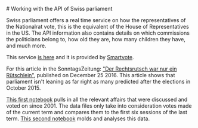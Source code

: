 # Working with the API of Swiss parliament

Swiss parliament offers a real time service on how the representatives of the
Nationalrat vote, this is the equivalent of the House of Representatives in the
US. The API information also contains details on which commissions the
politicians belong to, how old they are, how many children they have, and
much more.

This service [is here](http://ws-old.parlament.ch/) and it is provided by
[Smartvote](http://smartmonitor.ch/).

For this article in the SonntagsZeitung: ["Der Rechtsrutsch war nur ein Rütschlein"](https://github.com/barjacks/parl_api/blob/master/20161225_0_0_6.pdf),
published on December 25 2016. This article shows that parliament isn't leaning as
far right as many predicted after the elections in October 2015.

[This first notebook](https://github.com/barjacks/parl_api/blob/master/Dealing%20with%20the%20Parlament%20API.ipynb) pulls in all the relevant affairs that were discussed and voted on since 2001. The data files only take into consideration votes made of the current term and compares them to the first six sessions of the last term.
[This second notebook](https://github.com/barjacks/parl_api/blob/master/API%2049%20%26%2050.%20Leg%20comp..ipynb) molds and analyses this data.
